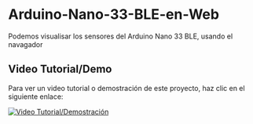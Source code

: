 # Arduino-Nano-33-BLE-en-Web

Podemos visualisar los sensores del Arduino Nano 33 BLE, usando el navagador

## Video Tutorial/Demo

Para ver un video tutorial o demostración de este proyecto, haz clic en el siguiente enlace:

[![Video Tutorial/Demostración](https://img.youtube.com/vi/Hc7mExjTnOU/0.jpg)](https://youtu.be/Hc7mExjTnOU?si=NMIgN3JzEkxWo7op)
